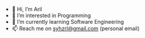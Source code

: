 - 👋 Hi, I’m Aril
- 👀 I’m interested in Programming 
- 🌱 I’m currently learning Software Engineering
- 📫 Reach me on syhzrl@gmail.com (personal email)

<!---
syhzrl/syhzrl is a ✨ special ✨ repository because its `README.md` (this file) appears on your GitHub profile.
You can click the Preview link to take a look at your changes.
--->
